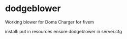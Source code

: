 # dodgeblower
Working blower for Doms Charger for fivem

install:
put in resources
ensure dodgeblower in server.cfg
